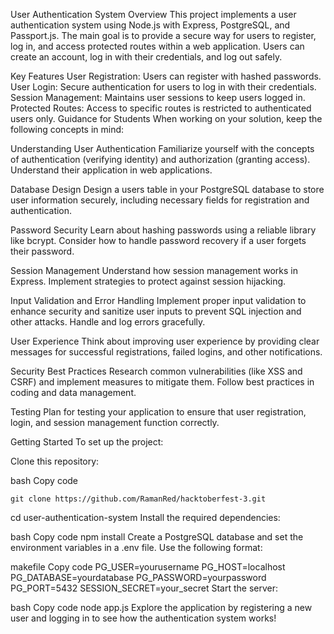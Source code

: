 User Authentication System
Overview
This project implements a user authentication system using Node.js with Express, PostgreSQL, and Passport.js. The main goal is to provide a secure way for users to register, log in, and access protected routes within a web application. Users can create an account, log in with their credentials, and log out safely.

Key Features
User Registration: Users can register with hashed passwords.
User Login: Secure authentication for users to log in with their credentials.
Session Management: Maintains user sessions to keep users logged in.
Protected Routes: Access to specific routes is restricted to authenticated users only.
Guidance for Students
When working on your solution, keep the following concepts in mind:

Understanding User Authentication
Familiarize yourself with the concepts of authentication (verifying identity) and authorization (granting access). Understand their application in web applications.

Database Design
Design a users table in your PostgreSQL database to store user information securely, including necessary fields for registration and authentication.

Password Security
Learn about hashing passwords using a reliable library like bcrypt. Consider how to handle password recovery if a user forgets their password.

Session Management
Understand how session management works in Express. Implement strategies to protect against session hijacking.

Input Validation and Error Handling
Implement proper input validation to enhance security and sanitize user inputs to prevent SQL injection and other attacks. Handle and log errors gracefully.

User Experience
Think about improving user experience by providing clear messages for successful registrations, failed logins, and other notifications.

Security Best Practices
Research common vulnerabilities (like XSS and CSRF) and implement measures to mitigate them. Follow best practices in coding and data management.

Testing
Plan for testing your application to ensure that user registration, login, and session management function correctly.

Getting Started
To set up the project:

Clone this repository:

bash
Copy code
     
    git clone https://github.com/RamanRed/hacktoberfest-3.git
cd user-authentication-system
Install the required dependencies:

bash
Copy code
npm install
Create a PostgreSQL database and set the environment variables in a .env file. Use the following format:

makefile
Copy code
PG_USER=yourusername
PG_HOST=localhost
PG_DATABASE=yourdatabase
PG_PASSWORD=yourpassword
PG_PORT=5432
SESSION_SECRET=your_secret
Start the server:

bash
Copy code
node app.js
Explore the application by registering a new user and logging in to see how the authentication system works!
